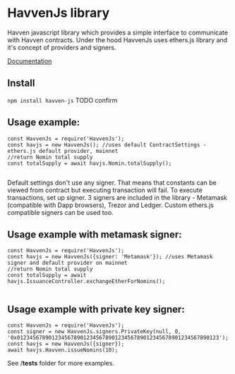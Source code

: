 HavvenJs library
========

Havven javascript library which provides a simple interface to communicate with Havven contracts.
Under the hood HavvenJs uses ethers.js library and it's concept of providers and signers.

[Documentation](./doc/index.html)


Install
----
`npm install havven-js` TODO confirm



Usage example:
------
````
const HavvenJs = require('HavvenJs');
const havjs = new HavvenJs(); //uses default ContractSettings - ethers.js default provider, mainnet
//return Nomin total supply
const totalSupply = await havjs.Nomin.totalSupply(); 
   
````

Default settings don't use any signer. That means that constants can be viewed from contract but executing transaction will fail.
To execute transactions, set up signer. 3 signers are included in the library - Metamask (compatible with Dapp browsers), Trezor and Ledger.
Custom ethers.js compatible signers can be used too.

Usage example with metamask signer:
------
````
const HavvenJs = require('HavvenJs');
const havjs = new HavvenJs({signer: 'Metamask'}); //uses Metamask signer and default provider on mainnet
//return Nomin total supply
const totalSupply = await havjs.IssuanceController.exchangeEtherForNomins(); 
   
````

Usage example with private key signer:
------
````
const HavvenJs = require('HavvenJs');
const signer = new HavvenJs.signers.PrivateKey(null, 0, '0x0123456789012345678901234567890123456789012345678901234567890123');
const havjs = new HavvenJs({signer});
await havjs.Havven.issueNomins(10);
````



See /__tests__  folder for more examples.